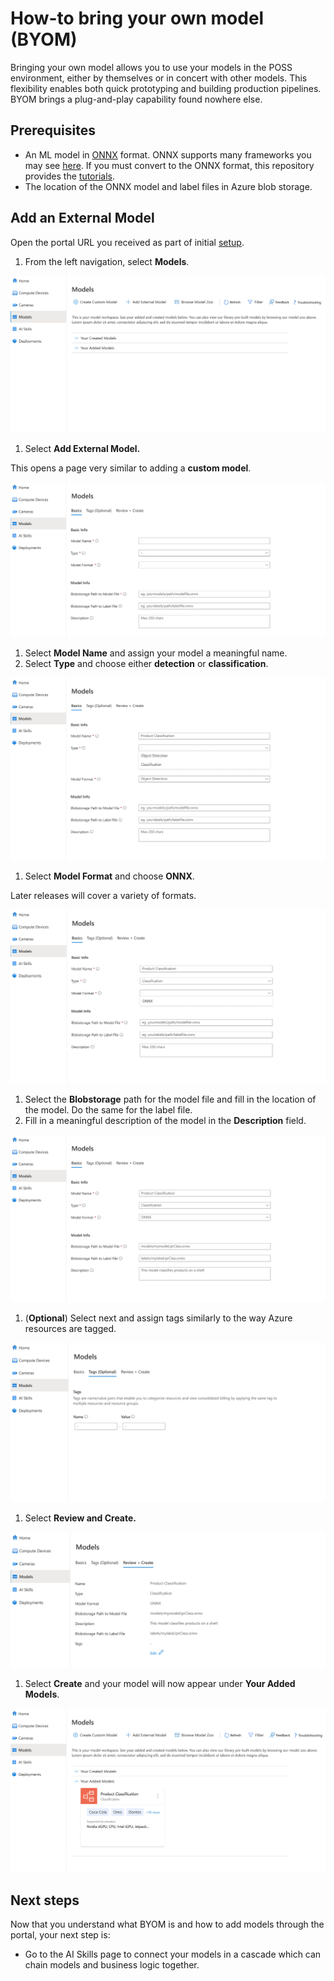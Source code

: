# How-to bring your own model (BYOM)

Bringing your own model allows you to use your models in the POSS environment, either by themselves or in concert with other models. This flexibility enables both quick prototyping and building production pipelines. BYOM brings a plug-and-play capability found nowhere else.

## Prerequisites

-   An ML model in [ONNX](https://onnx.ai/) format. ONNX supports many frameworks you may see [here](https://onnx.ai/supported-tools.html#buildModel). If you must convert to the ONNX format, this repository provides the [tutorials](https://github.com/onnx/tutorials).
-   The location of the ONNX model and label files in Azure blob storage.

## Add an External Model

Open the portal URL you received as part of initial [setup](https://github.com/Azure/PerceptOSS/blob/main/docs/tutorial/setup-guide.md).

1.  From the left navigation, select **Models**.

![Graphical user interface, text, application, email Description automatically generated](./media/cee1a5b7a3bfbf8c7444351dfb323b57.png)

1.  Select **Add External Model.**

This opens a page very similar to adding a **custom model**.

![Graphical user interface, text, application, email Description automatically generated](./media/c90dbb3041129c4d098aa5d9eba4c155.png)

1.  Select **Model Name** and assign your model a meaningful name.
2.  Select **Type** and choose either **detection** or **classification**.

![Graphical user interface Description automatically generated with medium confidence](./media/863577c99ad3bf7564e63f529edb0805.png)

1.  Select **Model Format** and choose **ONNX**.

Later releases will cover a variety of formats.

![Graphical user interface Description automatically generated](./media/cf6919bde0b518e6974d402a42080cec.png)

1.  Select the **Blobstorage** path for the model file and fill in the location of the model. Do the same for the label file.
2.  Fill in a meaningful description of the model in the **Description** field.

![A picture containing graphical user interface Description automatically generated](./media/4198a3a888f4c19b4d45a165e0230ced.png)

1.  (**Optional**) Select next and assign tags similarly to the way Azure resources are tagged.

![Graphical user interface, text, application Description automatically generated](./media/d8abc90d51d5e3459908a94cb1527961.png)

1.  Select **Review and Create.**

![Graphical user interface, text, application Description automatically generated](./media/a99bbcd0ec9d105b7cb51f0b6f5fe728.png)

1.  Select **Create** and your model will now appear under **Your Added Models**.

![Graphical user interface, text, application, email Description automatically generated](./media/e13bb4f4802f6d39c5e376f5882b6298.png)

## Next steps

Now that you understand what BYOM is and how to add models through the portal, your next step is:

-   Go to the AI Skills page to connect your models in a cascade which can chain models and business logic together.
